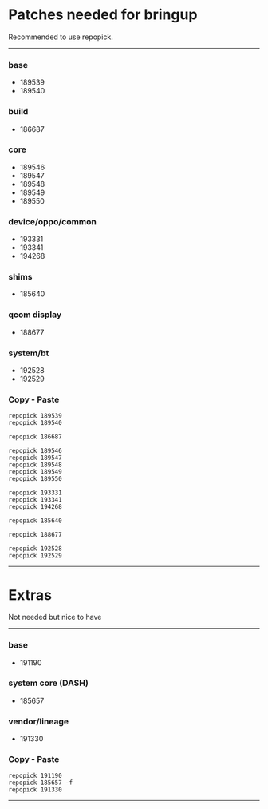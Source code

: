 # Patches needed for bringup

Recommended to use repopick.

-----

### base

- 189539
- 189540

### build

- 186687

### core

- 189546
- 189547
- 189548
- 189549
- 189550

### device/oppo/common

- 193331
- 193341
- 194268

### shims

- 185640

### qcom display

- 188677

### system/bt

- 192528
- 192529

### Copy - Paste
    repopick 189539
    repopick 189540

    repopick 186687

    repopick 189546
    repopick 189547
    repopick 189548
    repopick 189549
    repopick 189550

    repopick 193331
    repopick 193341
    repopick 194268

    repopick 185640

    repopick 188677

    repopick 192528
    repopick 192529

-----

# Extras

Not needed but nice to have

-----

### base

- 191190

### system core (DASH)

- 185657

### vendor/lineage

- 191330

### Copy - Paste
    repopick 191190
    repopick 185657 -f
    repopick 191330

-----
